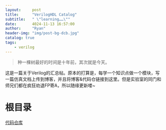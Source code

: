 ```yaml
---
layout:     post
title:      "VerilogHDL Catalog"
subtitle:   " \"learning……\""
date:       4024-11-13 16:57:00
author:     "Ryan"
header-img: "img/post-bg-dcb.jpg"
catalog: true
tags:
    - verilog
---
```


> 种一棵树最好的时间是十年前，其次就是今天。

这是一篇关于Verilog的汇总帖。原本的打算是，每学一个知识点做一个模块，写一篇仿真文档上传到博客，并且将博客&代码仓链接到这里。但是实验室的同门和师兄们都在疯狂劝退FP寄A，所以随缘更新喽~

# 根目录
[代码仓库][1]








[1]:https://github.com/RyanAqu/Verilogs

